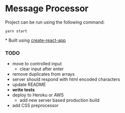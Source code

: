 # Message Processor

Project can be run using the following command: 

```
yarn start
```

\* Built using [create-react-app](https://github.com/facebookincubator/create-react-app)

### TODO 
* move to controlled input
  * clear input after enter
* remove duplicates from arrays
* server should respond with html encoded characters
* update README
* **write tests**
* deploy to Heroku or AWS
  * add new server based production build
* add CSS preprocessor